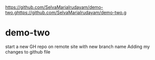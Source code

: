 https://github.com/SelvaMariaIrudayam/demo-two.ghttps://github.com/SelvaMariaIrudayam/demo-two.g
# demo-two
start a new GH repo on remote site with new branch name
Adding my changes to github file
